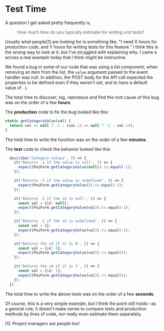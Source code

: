 # Test Time

A question I get asked pretty frequently is, 

> How much time do you typically estimate for writing unit tests?

Usually what people[1] are looking for is something like, "I need X hours for production code, and Y hours for writing tests for this feature."  I think this is the wrong way to look at it, but I've struggled with explaining why.  I came a across a real example today that I think might be instructive.

We found a bug in some of our code that was using a list component; when removing an item from the list, the `value` argument passed to the event handler was null.  In addition, the POST body for the API call expected the properties to be defined even if they weren't set, and to have a default value of `-1`.

The total time to discover, log, reproduce and find the root cause of this bug was on the order of a few **hours**.

The **production** code to fix the bug looked like this:

```javascript
static getCategoryValue(val) {
  return val == null ? -1 : (val.id == null ? -1 : val.id);
}
```

The total time to write the function was on the order of a few **minutes**.

The **test** code to check the behavior looked like this:

```javascript
  describe('Category values', () => {
    it('Returns -1 if the value is null', () => {
      expect(PoiForm.getCategoryValue(null)).to.equal(-1);
    });

    it('Returns -1 if the value is undefined', () => {
      expect(PoiForm.getCategoryValue()).to.equal(-1);
    });

    it('Returns -1 if the id is null', () => {
      const val = {id: null};
      expect(PoiForm.getCategoryValue(val)).to.equal(-1);
    });

    it('Returns -1 if the id is undefined', () => {
      const val = {};
      expect(PoiForm.getCategoryValue(val)).to.equal(-1);
    });

    it('Returns the id if it is 0', () => {
      const val = {id: 0};
      expect(PoiForm.getCategoryValue(val)).to.equal(0);
    });

    it('Returns the id if it is 1', () => {
      const val = {id: 1};
      expect(PoiForm.getCategoryValue(val)).to.equal(1);
    });
  })
```

The total time to write the above tests was on the order of a few **seconds**.

Of course, this is a very simple example, but I think the point still holds--as a general rule, it doesn't make sense to compare tests and production methods by lines of code, nor really even estimate them separately.


[1]: Project managers are people too!
